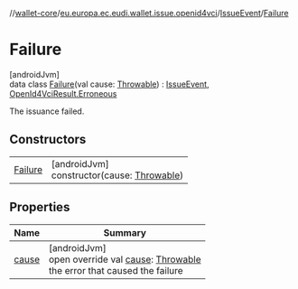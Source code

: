 //[wallet-core](../../../../index.md)/[eu.europa.ec.eudi.wallet.issue.openid4vci](../../index.md)/[IssueEvent](../index.md)/[Failure](index.md)

# Failure

[androidJvm]\
data class [Failure](index.md)(val
cause: [Throwable](https://kotlinlang.org/api/latest/jvm/stdlib/kotlin/-throwable/index.html)) : [IssueEvent](../index.md), [OpenId4VciResult.Erroneous](../../-open-id4-vci-result/-erroneous/index.md)

The issuance failed.

## Constructors

|                        |                                                                                                                            |
|------------------------|----------------------------------------------------------------------------------------------------------------------------|
| [Failure](-failure.md) | [androidJvm]<br>constructor(cause: [Throwable](https://kotlinlang.org/api/latest/jvm/stdlib/kotlin/-throwable/index.html)) |

## Properties

| Name              | Summary                                                                                                                                                                          |
|-------------------|----------------------------------------------------------------------------------------------------------------------------------------------------------------------------------|
| [cause](cause.md) | [androidJvm]<br>open override val [cause](cause.md): [Throwable](https://kotlinlang.org/api/latest/jvm/stdlib/kotlin/-throwable/index.html)<br>the error that caused the failure |
